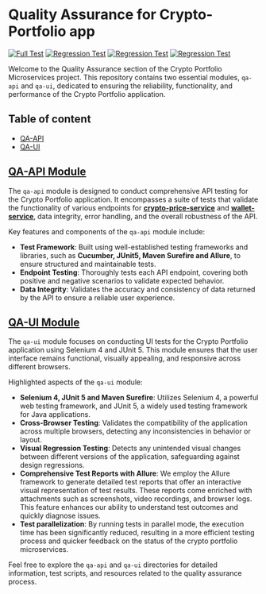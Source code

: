 # Quality Assurance for Crypto-Portfolio app
[![Full Test](https://github.com/kargolek/crypto-portfolio-microservices/workflows/qa-main-full-test/badge.svg)](https://kargolek.github.io/crypto-portfolio-microservices/main/)
[![Regression Test](https://github.com/kargolek/crypto-portfolio-microservices/workflows/qa-regression-test-chrome/badge.svg)](https://kargolek.github.io/crypto-portfolio-microservices/regression/chrome)
[![Regression Test](https://github.com/kargolek/crypto-portfolio-microservices/workflows/qa-regression-test-edge/badge.svg)](https://kargolek.github.io/crypto-portfolio-microservices/regression/edge)
[![Regression Test](https://github.com/kargolek/crypto-portfolio-microservices/workflows/qa-regression-test-firefox/badge.svg)](https://kargolek.github.io/crypto-portfolio-microservices/regression/firefox)

Welcome to the Quality Assurance section of the Crypto Portfolio Microservices project. This repository contains two essential modules, `qa-api` and `qa-ui`, dedicated to ensuring the reliability, functionality, and performance of the Crypto Portfolio application.

## Table of content
- [QA-API](#qa-api-modulehttpsgithubcomkargolekcrypto-portfolio-microservicestreemainquality-assuranceqa-api)
- [QA-UI](#qa-ui-modulehttpsgithubcomkargolekcrypto-portfolio-microservicestreemainquality-assuranceqa-ui)

## [QA-API Module](https://github.com/kargolek/crypto-portfolio-microservices/tree/main/quality-assurance/qa-api)

The `qa-api` module is designed to conduct comprehensive API testing for the Crypto Portfolio application. It encompasses a suite of tests that validate the functionality of various endpoints for **[crypto-price-service](https://github.com/kargolek/crypto-portfolio-microservices/tree/main/crypto-price-service)** and **[wallet-service](https://github.com/kargolek/crypto-portfolio-microservices/tree/main/wallet-service)**, data integrity, error handling, and the overall robustness of the API.

Key features and components of the `qa-api` module include:

- **Test Framework**: Built using well-established testing frameworks and libraries, such as **Cucumber, JUnit5, Maven Surefire and Allure**, to ensure structured and maintainable tests.
- **Endpoint Testing**: Thoroughly tests each API endpoint, covering both positive and negative scenarios to validate expected behavior.
- **Data Integrity**: Validates the accuracy and consistency of data returned by the API to ensure a reliable user experience.

## [QA-UI Module](https://github.com/kargolek/crypto-portfolio-microservices/tree/main/quality-assurance/qa-ui)

The `qa-ui` module focuses on conducting UI tests for the Crypto Portfolio application using Selenium 4 and JUnit 5. This module ensures that the user interface remains functional, visually appealing, and responsive across different browsers.

Highlighted aspects of the `qa-ui` module:

- **Selenium 4, JUnit 5 and Maven Surefire**: Utilizes Selenium 4, a powerful web testing framework, and JUnit 5, a widely used testing framework for Java applications.
- **Cross-Browser Testing**: Validates the compatibility of the application across multiple browsers, detecting any inconsistencies in behavior or layout.
- **Visual Regression Testing**: Detects any unintended visual changes between different versions of the application, safeguarding against design regressions.
- **Comprehensive Test Reports with Allure**: We employ the Allure framework to generate detailed test reports that offer an interactive visual representation of test results. These reports come enriched with attachments such as screenshots, video recordings, and browser logs. This feature enhances our ability to understand test outcomes and quickly diagnose issues.
- **Test parallelization**: By running tests in parallel mode, the execution time has been significantly reduced, resulting in a more efficient testing process and quicker feedback on the status of the crypto portfolio microservices.

Feel free to explore the `qa-api` and `qa-ui` directories for detailed information, test scripts, and resources related to the quality assurance process.